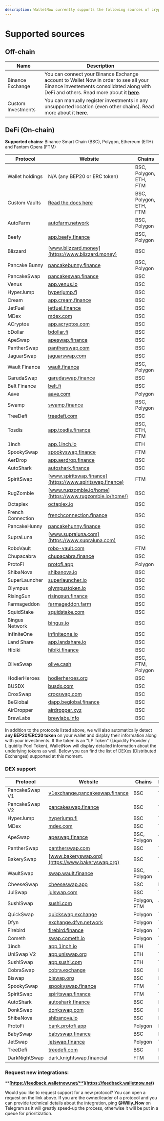 ```yaml
---
description: WalletNow currently supports the following sources of crypto investments
---
```


# Supported sources

## Off-chain

| Name               | Description                                                                                                                                                                                                                 |
| ------------------ | --------------------------------------------------------------------------------------------------------------------------------------------------------------------------------------------------------------------------- |
| Binance Exchange   | You can connect your Binance Exchange account to Wallet Now in order to see all your Binance investements consolidated along with DeFi and others. Read more about it [**here**](features/binance-exchange-integration.md). |
| Custom Investments | You can manually register investments in any unsupported location (even other chains). Read more about it [**here**](features/custom-investments.md).                                                                       |

## DeFi (On-chain)

**Supported chains:** Binance Smart Chain (BSC), Polygon, Ethereum (ETH) and Fantom Opera (FTM)

| Protocol          | Website                                                      | Chains                 |
| ----------------- | ------------------------------------------------------------ | ---------------------- |
| Wallet holdings   | N/A (any BEP20 or ERC token)                                 | BSC, Polygon, ETH, FTM |
| Custom Vaults     | [Read the docs here](features/custom-vaults.md)              | BSC, Polygon, ETH, FTM |
| AutoFarm          | [autofarm.network](https://autofarm.network)                 | BSC, Polygon           |
| Beefy             | [app.beefy.finance](https://app.beefy.finance)               | BSC, Polygon           |
| Blizzard          | [www.blizzard.money](https://www.blizzard.money)             | BSC                    |
| Pancake Bunny     | [pancakebunny.finance](https://pancakebunny.finance)         | BSC, Polygon           |
| PancakeSwap       | [pancakeswap.finance](https://pancakeswap.finance)           | BSC                    |
| Venus             | [app.venus.io](https://app.venus.io)                         | BSC                    |
| HyperJump         | [hyperjump.fi](https://hyperjump.fi)                         | BSC                    |
| Cream             | [app.cream.finance](https://app.cream.finance)               | BSC                    |
| JetFuel           | [jetfuel.finance](https://jetfuel.finance)                   | BSC                    |
| MDex              | [mdex.com](https://mdex.com)                                 | BSC                    |
| ACryptos          | [app.acryptos.com](https://app.acryptos.com)                 | BSC                    |
| bDollar           | [bdollar.fi](https://bdollar.fi)                             | BSC                    |
| ApeSwap           | [apeswap.finance](https://apeswap.finance)                   | BSC                    |
| PantherSwap       | [pantherswap.com](https://pantherswap.com)                   | BSC                    |
| JaguarSwap        | [jaguarswap.com](https://jaguarswap.com/staking)             | BSC                    |
| Wault Finance     | [wault.finance](https://wault.finance)                       | BSC, Polygon           |
| GarudaSwap        | [garudaswap.finance](https://garudaswap.finance)             | BSC                    |
| Belt Finance      | [belt.fi](https://belt.fi)                                   | BSC                    |
| Aave              | [aave.com](https://aave.com)                                 | Polygon                |
| Swamp             | [swamp.finance](https://swamp.finance)                       | BSC, Polygon           |
| TreeDefi          | [treedefi.com](http://treedefi.com)                          | BSC                    |
| Tosdis            | [app.tosdis.finance](https://app.tosdis.finance)             | BSC, ETH, FTM          |
| 1inch             | [app.1inch.io](https://app.1inch.io)                         | ETH                    |
| SpookySwap        | [spookyswap.finance](https://spookyswap.finance)             | FTM                    |
| AerDrop           | [app.aerdrop.finance](https://app.aerdrop.finance/farms)     | BSC                    |
| AutoShark         | [autoshark.finance](https://autoshark.finance)               | BSC                    |
| SpiritSwap        | [www.spiritswap.finance](https://www.spiritswap.finance)     | FTM                    |
| RugZombie         | [www.rugzombie.io/home](https://www.rugzombie.io/home/)      | BSC                    |
| Octaplex          | [octaplex.io](https://octaplex.io)                           | BSC                    |
| French Connection | [frenchconnection.finance](https://frenchconnection.finance) | BSC                    |
| PancakeHunny      | [pancakehunny.finance](https://pancakehunny.finance)         | BSC                    |
| SupraLuna         | [www.supraluna.com](https://www.supraluna.com)               | BSC                    |
| RoboVault         | [robo-vault.com](https://robo-vault.com)                     | FTM                    |
| Chupacabra        | [chupacabra.finance](https://chupacabra.finance)             | BSC                    |
| ProtoFi           | [protofi.app](https://protofi.app)                           | Polygon                |
| ShibaNova         | [shibanova.io](https://shibanova.io)                         | BSC                    |
| SuperLauncher     | [superlauncher.io](https://superlauncher.io)                 | BSC                    |
| Olympus           | [olympustoken.io](https://olympustoken.io)                   | BSC                    |
| RisingSun         | [risingsun.finance](https://risingsun.finance)               | BSC                    |
| Farmageddon       | [farmageddon.farm](https://farmageddon.farm)                 | BSC                    |
| SquidStake        | [squidstake.com](https://squidstake.com)                     | BSC                    |
| Bingus Network    | [bingus.io](https://bingus.io)                               | BSC                    |
| InfiniteOne       | [infiniteone.io](https://infiniteone.io)                     | BSC                    |
| Land Share        | [app.landshare.io](https://app.landshare.io)                 | BSC                    |
| Hibiki            | [hibiki.finance](https://hibiki.finance)                     | BSC                    |
| OliveSwap         | [olive.cash](https://olive.cash)                             | BSC, FTM, Polygon      |
| HodlerHeroes      | [hodlerheroes.org](https://hodlerheroes.org)                 | BSC                    |
| BUSDX             | [busdx.com](https://www.busdx.com)                           | BSC                    |
| CroxSwap          | [croxswap.com](https://croxswap.com)                         | BSC                    |
| BeGlobal          | [dapp.beglobal.finance](https://dapp.beglobal.finance)       | BSC                    |
| AirDropper        | [airdropper.xyz](https://airdropper.xyz)                     | BSC                    |
| BrewLabs          | [brewlabs.info](https://brewlabs.info)                       | BSC                    |

In addition to the protocols listed above, we will also automatically detect **any BEP20/ERC20 token** on your wallet and display their information along with your investments. If the token is an "LP Token" (Liquidity Provider / Liquidity Pool Token), WalletNow will display detailed information about the underlying tokens as well. Below you can find the list of DEXes (Distributed Exchanges) supported at this moment.

### DEX support

| Protocol       | Website                                                                  | Chains       | Prices? |
| -------------- | ------------------------------------------------------------------------ | ------------ | ------- |
| PancakeSwap V1 | [v1exchange.pancakeswap.finance](https://v1exchange.pancakeswap.finance) | BSC          | Yes ✅   |
| PancakeSwap V2 | [pancakeswap.finance](https://pancakeswap.finance)                       | BSC          | Yes ✅   |
| HyperJump      | [hyperjump.fi](https://hyperjump.fi)                                     | BSC          | Yes ✅   |
| MDex           | [mdex.com](https://mdex.com)                                             | BSC          | Yes ✅   |
| ApeSwap        | [apeswap.finance](https://apeswap.finance)                               | BSC, Polygon | Yes ✅   |
| PantherSwap    | [pantherswap.com](https://pantherswap.com)                               | BSC          | Yes ✅   |
| BakerySwap     | [www.bakeryswap.org](https://www.bakeryswap.org)                         | BSC          | Yes ✅   |
| WaultSwap      | [swap.wault.finance](https://swap.wault.finance/#/swap)                  | BSC, Polygon | Yes ✅   |
| CheeseSwap     | [cheeseswap.app](https://cheeseswap.app)                                 | BSC          | No      |
| JulSwap        | [julswap.com](https://julswap.com)                                       | BSC          | Yes ✅   |
| SushiSwap      | [sushi.com](https://sushi.com)                                           | Polygon, FTM | Yes ✅   |
| QuickSwap      | [quickswap.exchange](https://quickswap.exchange/#/swap)                  | Polygon      | Yes ✅   |
| Dfyn           | [exchange.dfyn.network](https://exchange.dfyn.network)                   | Polygon      | Yes ✅   |
| Firebird       | [firebird.finance](https://firebird.finance)                             | Polygon      | Yes ✅   |
| Cometh         | [swap.cometh.io](https://swap.cometh.io)                                 | Polygon      | Yes ✅   |
| 1inch          | [app.1inch.io](https://app.1inch.io)                                     | ETH          | Yes ✅   |
| UniSwap V2     | [app.uniswap.org](https://app.uniswap.org)                               | ETH          | Yes ✅   |
| SushiSwap      | [app.sushi.com](https://app.sushi.com)                                   | ETH          | Yes ✅   |
| CobraSwap      | [cobra.exchange](https://cobra.exchange)                                 | BSC          | No      |
| Biswap         | [biswap.org](https://biswap.org)                                         | BSC          | No      |
| SpookySwap     | [spookyswap.finance](https://spookyswap.finance)                         | FTM          | Yes ✅   |
| SpiritSwap     | [spiritswap.finance](https://app.spiritswap.finance/#/)                  | FTM          | Yes ✅   |
| AutoShark      | [autoshark.finance](https://autoshark.finance/swap)                      | BSC          | No      |
| DonkSwap       | [donkswap.com](https://donkswap.com)                                     | BSC          | No      |
| ShibaNova      | [shibanova.io](https://shibanova.io)                                     | BSC          | No      |
| ProtoFi        | [bank.protofi.app](https://bank.protofi.app)                             | Polygon      | No      |
| BabySwap       | [babyswap.finance](https://home.babyswap.finance)                        | BSC          | No      |
| JetSwap        | [jetswap.finance](https://jetswap.finance)                               | Polygon      | Yes ✅   |
| TreeDefi       | [treedefi.com](https://treedefi.com)                                     | BSC          | No      |
| DarkNightSwap  | [dark.knightswap.financial](https://dark.knightswap.financial)           | FTM          | No      |

### **Request new integrations:**

****[**https://feedback.walletnow.net/**](https://feedback.walletnow.net)****

Would you like to request support for a new protocol? You can open a request on the link above. If you are the owner/leader of a protocol and you can provide technical details about the integration, ping **@Willy\_Now** on Telegram as it will greatly speed-up the process, otherwise it will be put in a queue for prioritization.

##


